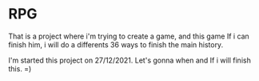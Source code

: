 # RPG

That is a project where i'm trying to create a game, and this game If i can finish him, i will do a differents 36 ways to finish the main history.
















I'm started this project on 27/12/2021.
Let's gonna when and If i will finish this.
=)
